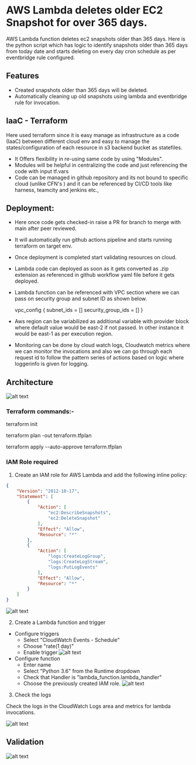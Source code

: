 # AWS Lambda deletes older EC2 Snapshot for over 365 days.

AWS Lambda function deletes ec2 snapshots older than 365 days. Here is the python script which has logic to identify snapshots older than 365 days from today date and starts deleting on every day cron schedule as per eventbridge rule configured.

## Features

- Created snapshots older than 365 days will be deleted.
- Automatically cleaning up old snapshots using lambda and eventbridge rule for invocation.

## IaaC - Terraform

Here used terraform since it is easy manage as infrastructure as a code (IaaC) between different cloud env and easy to manage the states/configuration of each resource in s3 backend bucket as statefiles.

- It Offers flexibility in re-using same code by using "Modules".
- Modules will be helpful in centralizing the code and just referencing the code with  input tf.vars
- Code can be managed in github repository and its not bound to specific cloud (unlike CFN's ) and it can be referenced by CI/CD tools like harness, teamcity and jenkins etc., 

## Deployment:
- Here once code gets checked-in raise a PR for branch to merge with main after peer reviewed.
- It will automatically run github actions pipeline and starts running terraform on target env.
- Once deployment is completed start validating resources on cloud.
- Lambda code can deployed as soon as it gets converted as .zip extension as referenced in github workflow yaml file before it gets deployed.
- Lambda function can be referenced with VPC section where we can pass on security group and subnet ID as shown below.

  vpc_config {
    subnet_ids         = []
    security_group_ids = [] 
  }
- Aws region can be variabilized as additional variable with provider block where default value would be east-2 if not passed. In other instance it would be east-1 as per execution region.

- Monitoring can be done by cloud watch logs, Cloudwatch metrics where we can monitor the invocations and also we can go through each request id to follow the pattern series of actions based on logic where loggerinfo is given for logging.

## Architecture

![alt text](image.png)

### Terraform commands:-

terraform init

terraform plan -out terraform.tfplan

terraform apply --auto-approve terraform.tfplan

### IAM Role required

1) Create an IAM role for AWS Lambda and add the following inline policy:

```json
{
    "Version": "2012-10-17",
    "Statement": [
        {
            "Action": [
                "ec2:DescribeSnapshots",
                "ec2:DeleteSnapshot"
            ],
            "Effect": "Allow",
            "Resource": "*"
        },
        {
            "Action": [
                "logs:CreateLogGroup",
                "logs:CreateLogStream",
                "logs:PutLogEvents"
            ],
            "Effect": "Allow",
            "Resource": "*"
        }
    ]
}
```

![alt text](image-1.png)

2) Create a Lambda function and trigger

* Configure triggers
    * Select "CloudWatch Events - Schedule"
    * Choose "rate(1 day)"
    * Enable trigger
![alt text](image.png)
* Configure function
    * Enter name
    * Select "Python 3.6" from the Runtime dropdown
    * Check that Handler is "lambda_function.lambda_handler"
    * Choose the previously created IAM role.
![alt text](image.png)
3) Check the logs

Check the logs in the CloudWatch Logs area and metrics for lambda invocations.

![alt text](image.png)

## Validation

![alt text](image.png)
